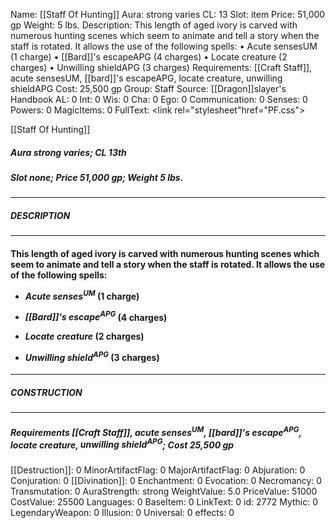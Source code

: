 Name: [[Staff Of Hunting]]
Aura: strong varies
CL: 13
Slot: item
Price: 51,000 gp
Weight: 5 lbs.
Description: This length of aged ivory is carved with numerous hunting scenes which seem to animate and tell a story when the staff is rotated. It allows the use of the following spells: • Acute sensesUM (1 charge) • [[Bard]]'s escapeAPG (4 charges) • Locate creature (2 charges) • Unwilling shieldAPG (3 charges)
Requirements: [[Craft Staff]], acute sensesUM, [[bard]]'s escapeAPG, locate creature, unwilling shieldAPG
Cost: 25,500 gp
Group: Staff
Source: [[Dragon]]slayer's Handbook
AL: 0
Int: 0
Wis: 0
Cha: 0
Ego: 0
Communication: 0
Senses: 0
Powers: 0
MagicItems: 0
FullText: <link rel="stylesheet"href="PF.css"><div class="heading"><p class="alignleft">[[Staff Of Hunting]]</p><div style="clear: both;"></div></div><div><h5><b>Aura </b>strong varies; <b>CL </b>13th</h5><h5><b>Slot </b>none; <b>Price </b>51,000 gp; <b>Weight </b>5 lbs.</h5></div><hr/><div><h5><b>DESCRIPTION</b></h5></div><hr/><div><h4><p>This length of aged ivory is carved with numerous hunting scenes which seem to animate and tell a story when the staff is rotated. It allows the use of the following spells: </p><p><ul><li> <i>Acute senses<sup>UM</sup></i> (1 charge) </p><p><li> <i>[[Bard]]'s escape<sup>APG</sup></i> (4 charges) </p><p><li> <i>Locate creature</i> (2 charges) </p><p><li> <i>Unwilling shield<sup>APG</sup></i> (3 charges)</ul></p></h4></div><hr/><div><h5><b>CONSTRUCTION</b></h5></div><hr/><div><h5><b>Requirements </b>[[Craft Staff]], <i>acute senses<sup>UM</sup></i>, <i>[[bard]]'s escape<sup>APG</sup></i>, <i>locate creature</i>, <i>unwilling shield<sup>APG</sup></i>; <b>Cost </b>25,500 gp</h5></div>
[[Destruction]]: 0
MinorArtifactFlag: 0
MajorArtifactFlag: 0
Abjuration: 0
Conjuration: 0
[[Divination]]: 0
Enchantment: 0
Evocation: 0
Necromancy: 0
Transmutation: 0
AuraStrength: strong
WeightValue: 5.0
PriceValue: 51000
CostValue: 25500
Languages: 0
BaseItem: 0
LinkText: 0
id: 2772
Mythic: 0
LegendaryWeapon: 0
Illusion: 0
Universal: 0
effects: 0
